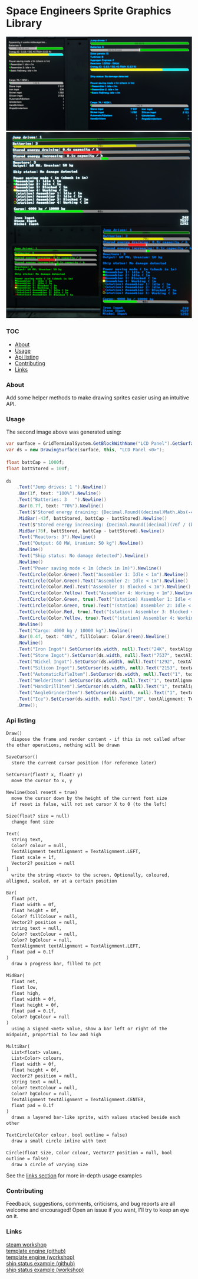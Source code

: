 # Space Engineers Sprite Graphics Library

<img src="images/status1.1.png">
<img src="images/graphics.png">

### TOC
- [About](#about)
- [Usage](#usage)
- [Api listing](#api-listing)
- [Contributing](#contributing)
- [Links](#links)

### About
Add some helper methods to make drawing sprites easier using an intuitive API.

### Usage

The second image above was generated using:
```cs
var surface = GridTerminalSystem.GetBlockWithName("LCD Panel").GetSurface(0);
var ds = new DrawingSurface(surface, this, "LCD Panel <0>");

float battCap = 1000f;
float battStored = 100f;

ds
    .Text("Jump drives: 1 ").Newline()
    .Bar(1f, text: "100%").Newline()
    .Text("Batteries: 3   ").Newline()
    .Bar(0.7f, text: "70%").Newline()
    .Text($"Stored energy draining: {Decimal.Round((decimal)Math.Abs(-43f / battStored), 1)}% capacity / h").Newline()
    .MidBar(-43f, battStored, battCap - battStored).Newline()
    .Text($"Stored energy increasing: {Decimal.Round((decimal)(76f / (battCap - battStored)), 1)}% capacity / h").Newline()
    .MidBar(76f, battStored, battCap - battStored).Newline()
    .Text("Reactors: 3").Newline()
    .Text("Output: 60 MW, Uranium: 50 kg").Newline()
    .Newline()
    .Text("Ship status: No damage detected").Newline()
    .Newline()
    .Text("Power saving mode < 1m (check in 1m)").Newline()
    .TextCircle(Color.Green).Text("Assembler 1: Idle < 1m").Newline()
    .TextCircle(Color.Green).Text("Assembler 2: Idle < 1m").Newline()
    .TextCircle(Color.Red).Text("Assembler 3: Blocked < 1m").Newline()
    .TextCircle(Color.Yellow).Text("Assembler 4: Working < 1m").Newline()
    .TextCircle(Color.Green, true).Text("(station) Assembler 1: Idle < 1m").Newline()
    .TextCircle(Color.Green, true).Text("(station) Assembler 2: Idle < 1m").Newline()
    .TextCircle(Color.Red, true).Text("(station) Assembler 3: Blocked < 1m").Newline()
    .TextCircle(Color.Yellow, true).Text("(station) Assembler 4: Working < 1m").Newline()
    .Newline()
    .Text("Cargo: 4000 kg / 10000 kg").Newline()
    .Bar(0.4f, text: "40%", fillColour: Color.Green).Newline()
    .Newline()
    .Text("Iron Ingot").SetCursor(ds.width, null).Text("24K", textAlignment: TextAlignment.RIGHT).Newline()
    .Text("Stone Ingot").SetCursor(ds.width, null).Text("7537", textAlignment: TextAlignment.RIGHT).Newline()
    .Text("Nickel Ingot").SetCursor(ds.width, null).Text("1292", textAlignment: TextAlignment.RIGHT).Newline()
    .Text("Silicon Ingot").SetCursor(ds.width, null).Text("2153", textAlignment: TextAlignment.RIGHT).Newline()
    .Text("AutomaticRifleItem").SetCursor(ds.width, null).Text("1", textAlignment: TextAlignment.RIGHT).Newline()
    .Text("WelderItem").SetCursor(ds.width, null).Text("1", textAlignment: TextAlignment.RIGHT).Newline()
    .Text("HandDrillItem").SetCursor(ds.width, null).Text("1", textAlignment: TextAlignment.RIGHT).Newline()
    .Text("AngleGrinderItem").SetCursor(ds.width, null).Text("1", textAlignment: TextAlignment.RIGHT).Newline()
    .Text("Ice").SetCursor(ds.width, null).Text("1M", textAlignment: TextAlignment.RIGHT).Newline()
    .Draw();
```

### Api listing


```
Draw()
  dispose the frame and render content - if this is not called after the other operations, nothing will be drawn

SaveCursor()
  store the current cursor position (for reference later)

SetCursor(float? x, float? y)
  move the cursor to x, y

Newline(bool resetX = true)
  move the cursor down by the height of the current font size
  if reset is false, will not set cursor X to 0 (to the left)

Size(float? size = null)
  change font size

Text(
  string text,
  Color? colour = null,
  TextAlignment textAlignment = TextAlignment.LEFT,
  float scale = 1f,
  Vector2? position = null
)
  write the string <text> to the screen. Optionally, coloured, alligned, scaled, or at a certain position

Bar(
  float pct,
  float width = 0f,
  float height = 0f,
  Color? fillColour = null,
  Vector2? position = null,
  string text = null,
  Color? textColour = null,
  Color? bgColour = null,
  TextAlignment textAlignment = TextAlignment.LEFT,
  float pad = 0.1f
)
  draw a progress bar, filled to pct

MidBar(
  float net,
  float low,
  float high,
  float width = 0f,
  float height = 0f,
  float pad = 0.1f,
  Color? bgColour = null
)
  using a signed <net> value, show a bar left or right of the midpoint, proportial to low and high

MultiBar(
  List<float> values,
  List<Color> colours,
  float width = 0f,
  float height = 0f,
  Vector2? position = null,
  string text = null,
  Color? textColour = null,
  Color? bgColour = null,
  TextAlignment textAlignment = TextAlignment.CENTER,
  float pad = 0.1f
)
  draws a layered bar-like sprite, with values stacked beside each other

TextCircle(Color colour, bool outline = false)
  draw a small circle inline with text

Circle(float size, Color colour, Vector2? position = null, bool outline = false)
  draw a circle of varying size
```

See the [links section](#links) for more in-depth usage examples

### Contributing
Feedback, suggestions, comments, criticisms, and bug reports are all welcome and encouraged! Open an issue if you want, I'll try to keep an eye on it.

### Links
[steam workshop](https://steamcommunity.com/sharedfiles/filedetails/?id=2314207214)  
[template engine (github)](https://github.com/p-mcgowan/se-scripts/tree/master/template)  
[template engine (workshop)](https://steamcommunity.com/sharedfiles/filedetails/?id=2314207999)  
[ship status example (github)](https://github.com/p-mcgowan/se-scripts/tree/master/ShipStatus)  
[ship status example (workshop)](https://steamcommunity.com/sharedfiles/filedetails/?id=2314209066)  
